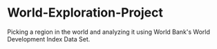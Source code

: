 # World-Exploration-Project
Picking a region in the world and analyzing it using World Bank's World Development Index Data Set.
